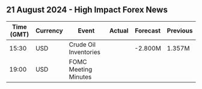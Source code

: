 ## 21 August 2024 - High Impact Forex News

| Time (GMT) | Currency | Event | Actual | Forecast | Previous |
|------|----------|-------|--------|----------|----------|
| 15:30 | USD | Crude Oil Inventories |  | -2.800M | 1.357M |
| 19:00 | USD | FOMC Meeting Minutes |  |  |  |
